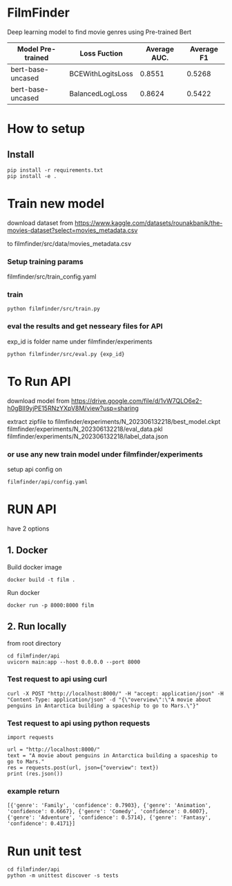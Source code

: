 # FilmFinder  
Deep learning model to find movie genres using Pre-trained Bert


| Model Pre-trained | Loss Fuction | Average AUC. | Average F1 |
|-------------------|-------------------|----------|----------|
| bert-base-uncased | BCEWithLogitsLoss |  0.8551  |  0.5268  |
| bert-base-uncased | BalancedLogLoss   |  0.8624  |  0.5422  |


# How to setup  

## Install
```
pip install -r requirements.txt
pip install -e .
```

# Train new model

download dataset from 
    https://www.kaggle.com/datasets/rounakbanik/the-movies-dataset?select=movies_metadata.csv

to 
    filmfinder/src/data/movies_metadata.csv


### Setup training params
filmfinder/src/train_config.yaml  

### train
```
python filmfinder/src/train.py
```

### eval the results and get nesseary files for API
exp_id is folder name under filmfinder/experiments
```
python filmfinder/src/eval.py {exp_id}
```

# To Run API  

download model from 
    https://drive.google.com/file/d/1vW7QLO6e2-h0gBII9yjPE15RNzYXpV8M/view?usp=sharing

extract zipfile to
    filmfinder/experiments/N_202306132218/best_model.ckpt
    filmfinder/experiments/N_202306132218/eval_data.pkl
    filmfinder/experiments/N_202306132218/label_data.json

### or use any new train model under filmfinder/experiments
setup api config on 
```
filmfinder/api/config.yaml
```

# RUN API 
have 2 options

## 1. Docker

Build docker image
```
docker build -t film .
```
Run docker
```
docker run -p 8000:8000 film
```

## 2. Run locally

from root directory
```
cd filmfinder/api
uvicorn main:app --host 0.0.0.0 --port 8000
```

### Test request to api using curl
```
curl -X POST "http://localhost:8000/" -H "accept: application/json" -H "Content-Type: application/json" -d "{\"overview\":\"A movie about penguins in Antarctica building a spaceship to go to Mars.\"}"
```

### Test request to api using python requests
```
import requests

url = "http://localhost:8000/"
text = "A movie about penguins in Antarctica building a spaceship to go to Mars."
res = requests.post(url, json={"overview": text})
print (res.json())
```

### example return
```
[{'genre': 'Family', 'confidence': 0.7903}, {'genre': 'Animation', 'confidence': 0.6667}, {'genre': 'Comedy', 'confidence': 0.6007}, {'genre': 'Adventure', 'confidence': 0.5714}, {'genre': 'Fantasy', 'confidence': 0.4171}]
```

# Run unit test
```
cd filmfinder/api
python -m unittest discover -s tests
```